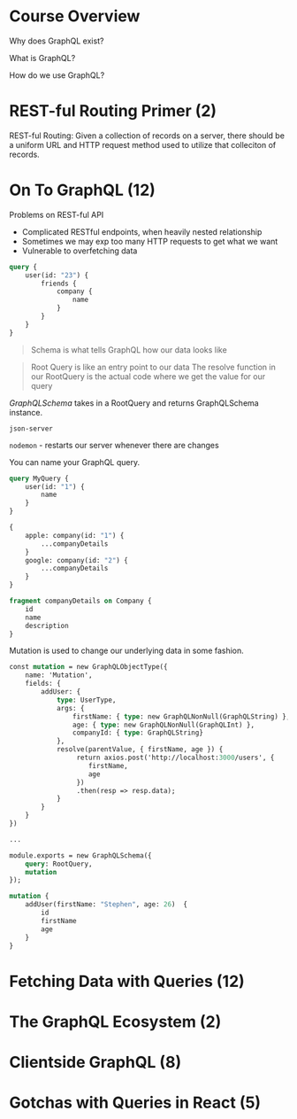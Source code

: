  # Course Overview

Why does GraphQL exist?

What is GraphQL?

How do we use GraphQL?

# REST-ful Routing Primer (2)

REST-ful Routing: Given a collection of records on a server, there should be a uniform URL and HTTP request method used to utilize that colleciton of records.


# On To GraphQL (12)

Problems on REST-ful API

- Complicated RESTful endpoints, when heavily nested relationship
- Sometimes we may exp too many HTTP requests to get what we want
- Vulnerable to overfetching data

```graphql
query {
	user(id: "23") {
		friends {
			company {
				name
			}
		}
	}
}
```

> Schema is what tells GraphQL how our data looks like

> Root Query is like an entry point to our data
> 	The resolve function in our RootQuery is the actual code
>	where we get the value for our query


_GraphQLSchema_ takes in a RootQuery and returns GraphQLSchema instance.

`json-server`

`nodemon` - restarts our server whenever there are changes

You can name your GraphQL query.

```graphql
query MyQuery {
	user(id: "1") {
		name
	}
}
```

```graphql
{
	apple: company(id: "1") {	
		...companyDetails
	}
	google: company(id: "2") {
		...companyDetails
	}
}
```

```graphql
fragment companyDetails on Company {
	id
	name
	description
}
```

Mutation is used to change our underlying data in some fashion.
```graphql
const mutation = new GraphQLObjectType({
	name: 'Mutation',
	fields: {
		addUser: {
			type: UserType,
			args: {
				firstName: { type: new GraphQLNonNull(GraphQLString) },
				age: { type: new GraphQLNonNull(GraphQLInt) },
				companyId: { type: GraphQLString}
			},
			resolve(parentValue, { firstName, age }) {
				 return axios.post('http://localhost:3000/users', {
				 	firstName,
					age
				 }) 
				 .then(resp => resp.data);
			}
		}
	}
})

...

module.exports = new GraphQLSchema({
	query: RootQuery,
	mutation
});
```


```graphql
mutation {
	addUser(firstName: "Stephen", age: 26)  {
		id
		firstName
		age
	}
}
```






# Fetching Data with Queries (12)

# The GraphQL Ecosystem (2)

# Clientside GraphQL (8)

# Gotchas with Queries in React (5)